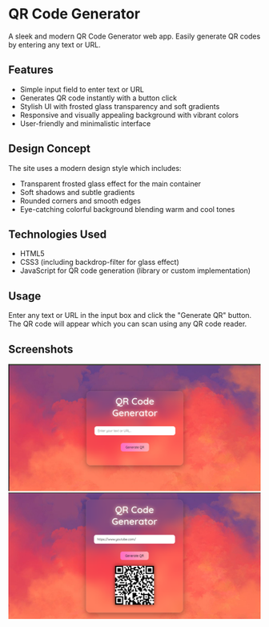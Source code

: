 # QR Code Generator

A sleek and modern QR Code Generator web app. Easily generate QR codes by entering any text or URL.

## Features

- Simple input field to enter text or URL
- Generates QR code instantly with a button click
- Stylish UI with frosted glass transparency and soft gradients
- Responsive and visually appealing background with vibrant colors
- User-friendly and minimalistic interface

## Design Concept

The site uses a modern design style which includes:

- Transparent frosted glass effect for the main container
- Soft shadows and subtle gradients
- Rounded corners and smooth edges
- Eye-catching colorful background blending warm and cool tones

## Technologies Used

- HTML5
- CSS3 (including backdrop-filter for glass effect)
- JavaScript for QR code generation (library or custom implementation)

## Usage

Enter any text or URL in the input box and click the "Generate QR" button. The QR code will appear which you can scan using any QR code reader.

## Screenshots

![Screenshot 1](ss1.png)
![Screenshot 2](ss2.png)
